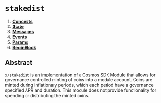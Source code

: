 <!--
order: 0
title: "Stakedist Overview"
parent:
  title: "stakedist"
-->

# `stakedist`

<!-- TOC -->
1. **[Concepts](01_concepts.md)**
2. **[State](02_state.md)**
3. **[Messages](03_messages.md)**
4. **[Events](04_events.md)**
5. **[Params](05_params.md)**
6. **[BeginBlock](06_begin_block.md)**

## Abstract

`x/stakedist` is an implementation of a Cosmos SDK Module that allows for governance controlled minting of coins into a module account. Coins are minted during inflationary periods, which each period have a governance specified APR and duration. This module does not provide functionality for spending or distributing the minted coins.
